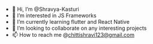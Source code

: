 - 👋 Hi, I’m @Shravya-Kasturi
- 👀 I’m interested in JS Frameworks
- 🌱 I’m currently learning flutter and React Native
- 💞️ I’m looking to collaborate on any interesting projects
- 📫 How to reach me @chittishravi123@gmail.com

<!---
Shravya-Kasturi/Shravya-Kasturi is a ✨ special ✨ repository because its `README.md` (this file) appears on your GitHub profile.
You can click the Preview link to take a look at your changes.
--->
